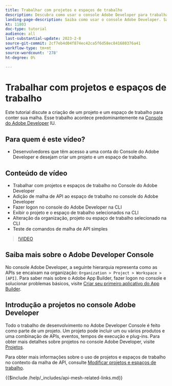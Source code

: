 ```yaml
---
title: Trabalhar com projetos e espaços de trabalho
description: Descubra como usar o console Adobe Developer para trabalhar com projetos e espaços de trabalho.
landing-page-description: Saiba como usar o console Adobe Developer. Saiba mais sobre projetos e espaços de trabalho a serem usados com a malha da API.
kt: 11803
doc-type: tutorial
audience: all
last-substantial-update: 2023-2-8
source-git-commit: 2cf7eb4d04f874ec42ca5f6d58ec841680376a41
workflow-type: tm+mt
source-wordcount: '278'
ht-degree: 0%

---
```



# Trabalhar com projetos e espaços de trabalho

Este tutorial discute a criação de um projeto e um espaço de trabalho para conter sua malha. Esse trabalho acontece predominantemente na [Console do Adobe Developer](https://developer.adobe.com/console) IU.

## Para quem é este vídeo?

* Desenvolvedores que têm acesso a uma conta do Console do Adobe Developer e desejam criar um projeto e um espaço de trabalho.

## Conteúdo de vídeo

* Trabalhar com projetos e espaços de trabalho no Console do Adobe Developer
* Adição de malha de API ao espaço de trabalho no console do Adobe Developer
* Fazer logon no console do Adobe Developer na CLI
* Exibir o projeto e o espaço de trabalho selecionados na CLI
* Alteração da organização, projeto ou espaço de trabalho selecionado na CLI
* Teste de comandos de malha de API simples

>[!VIDEO](https://video.tv.adobe.com/v/3414123/)

## Saiba mais sobre o Adobe Developer Console

No console Adobe Developer, a seguinte hierarquia representa como as APIs se encaixam na organização: `Organization > Project > Workspace > [API]`. Para saber mais sobre o Adobe App Builder, fazer logon no console e solucionar problemas básicos, visite [Criar seu primeiro aplicativo do App Builder](https://developer.adobe.com/app-builder/docs/getting_started/first_app/).

## Introdução a projetos no console Adobe Developer

Todo o trabalho de desenvolvimento no Adobe Developer Console é feito como parte de um projeto. Um projeto pode incluir um ou vários produtos e uma combinação de APIs, eventos, tempos de execução e plug-ins. Para obter mais detalhes sobre projetos no console Adobe Developer, visite [Projetos](https://developer.adobe.com/developer-console/docs/guides/projects/).

Para obter mais informações sobre o uso de projetos e espaços de trabalho no contexto da malha de API, consulte [Modificar projetos e espaços de trabalho](https://developer.adobe.com/graphql-mesh-gateway/gateway/create-mesh/#modify-projects-and-workspaces).

{{$include /help/_includes/api-mesh-related-links.md}}
